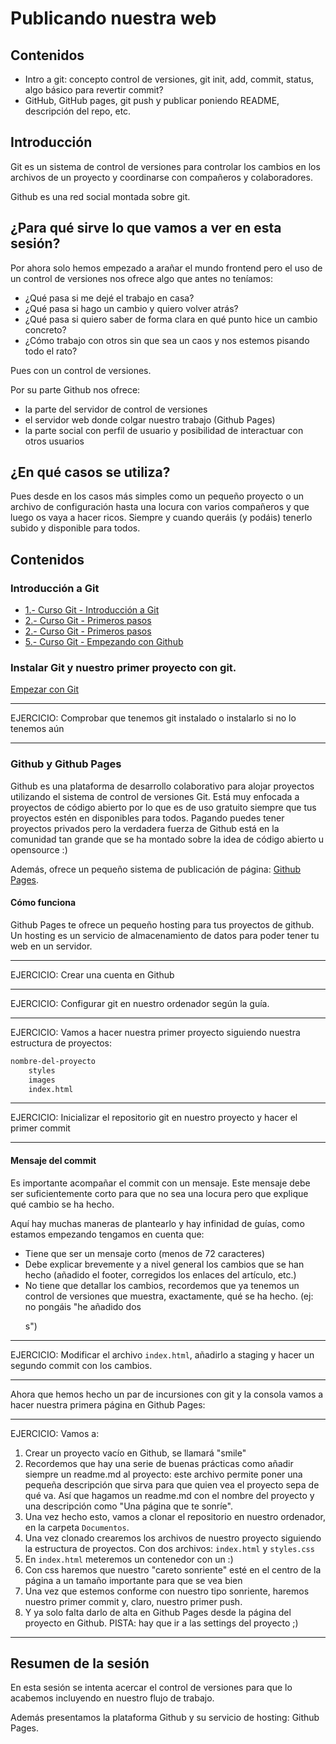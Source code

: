 # Publicando nuestra web

## Contenidos

- Intro a git: concepto control de versiones, git init, add, commit, status, algo básico para revertir commit?
- GitHub, GitHub pages, git push y publicar poniendo README, descripción del repo, etc.

## Introducción

Git es un sistema de control de versiones para controlar los cambios en los archivos de un proyecto y coordinarse con compañeros y colaboradores.

Github es una red social montada sobre git.

## ¿Para qué sirve lo que vamos a ver en esta sesión?
Por ahora solo hemos empezado a arañar el mundo frontend pero el uso de un control de versiones nos ofrece algo que antes no teníamos:
* ¿Qué pasa si me dejé el trabajo en casa?
* ¿Qué pasa si hago un cambio y quiero volver atrás?
* ¿Qué pasa si quiero saber de forma clara en qué punto hice un cambio concreto?
* ¿Cómo trabajo con otros sin que sea un caos y nos estemos pisando todo el rato?

Pues con un control de versiones.

Por su parte Github nos ofrece:
* la parte del servidor de control de versiones
* el servidor web donde colgar nuestro trabajo (Github Pages)
* la parte social con perfil de usuario y posibilidad de interactuar con otros usuarios

## ¿En qué casos se utiliza?
Pues desde en los casos más simples como un pequeño proyecto o un archivo de configuración hasta una locura con varios compañeros y que luego os vaya a hacer ricos. Siempre y cuando queráis (y podáis) tenerlo subido y disponible para todos.

## Contenidos

### Introducción a Git
- [1.- Curso Git - Introducción a Git](https://www.youtube.com/watch?v=zH3I1DZNovk)
- [2.- Curso Git - Primeros pasos](https://www.youtube.com/watch?v=XXdaqtLgOGI)
- [2.- Curso Git - Primeros pasos](https://www.youtube.com/watch?v=vH9pkFf1D7M)
- [5.- Curso Git - Empezando con Github](https://www.youtube.com/watch?v=Qn186NyDqOk)


### Instalar Git y nuestro primer proyecto con git.

[Empezar con Git](guias/empezar_con_git.md)

* * *
EJERCICIO:
Comprobar que tenemos git instalado o instalarlo si no lo tenemos aún
* * *

### Github y Github Pages
Github es una plataforma de desarrollo colaborativo para alojar proyectos utilizando el sistema de control de versiones Git. Está muy enfocada a proyectos de código abierto por lo que es de uso gratuito siempre que tus proyectos estén en disponibles para todos. Pagando puedes tener proyectos privados pero la verdadera fuerza de Github está en la comunidad tan grande que se ha montado sobre la idea de código abierto u opensource :)

Además, ofrece un pequeño sistema de publicación de página: [Github Pages](https://pages.github.com).

#### Cómo funciona
Github Pages te ofrece un pequeño hosting para tus proyectos de github. Un hosting es un servicio de almacenamiento de datos para poder tener tu web en un servidor.


* * *
EJERCICIO:
Crear una cuenta en Github
* * *
EJERCICIO:
Configurar git en nuestro ordenador según la guía.
* * *
EJERCICIO:
Vamos a hacer nuestra primer proyecto siguiendo nuestra estructura de proyectos:
```txt
nombre-del-proyecto
    styles
    images
    index.html
```
* * *
EJERCICIO:
Inicializar el repositorio git en nuestro proyecto y hacer el primer commit
* * *

#### Mensaje del commit
Es importante acompañar el commit con un mensaje.
Este mensaje debe ser suficientemente corto para que no sea una locura pero que explique qué cambio se ha hecho.

Aquí hay muchas maneras de plantearlo y hay infinidad de guías, como estamos empezando tengamos en cuenta que:
* Tiene que ser un mensaje corto (menos de 72 caracteres)
* Debe explicar brevemente y a nivel general los cambios que se han hecho (añadido el footer, corregidos los enlaces del artículo, etc.)
* No tiene que detallar los cambios, recordemos que ya tenemos un control de versiones que muestra, exactamente, qué se ha hecho. (ej: no pongáis "he añadido dos <p>s")

* * *
EJERCICIO:
Modificar el archivo `index.html`, añadirlo a staging y hacer un segundo commit con los cambios.
* * *

Ahora que hemos hecho un par de incursiones con git y la consola vamos a hacer nuestra primera página en Github Pages:
* * *
EJERCICIO:
Vamos a:
1. Crear un proyecto vacío en Github, se llamará "smile"
2. Recordemos que hay una serie de buenas prácticas como añadir siempre un readme.md al proyecto: este archivo permite poner una pequeña descripción que sirva para que quien vea el proyecto sepa de qué va. Así que hagamos un readme.md con el nombre del proyecto y una descripción como "Una página que te sonríe".
3. Una vez hecho esto, vamos a clonar el repositorio en nuestro ordenador, en la carpeta `Documentos`.
4. Una vez clonado crearemos los archivos de nuestro proyecto siguiendo la estructura de proyectos. Con dos archivos: `index.html` y `styles.css`
5. En `index.html` meteremos un contenedor con un :)
6. Con css haremos que nuestro "careto sonriente" esté en el centro de la página a un tamaño importante para que se vea bien
7. Una vez que estemos conforme con nuestro tipo sonriente, haremos nuestro primer commit y, claro, nuestro primer push.
8. Y ya solo falta darlo de alta en Github Pages desde la página del proyecto en Github. PISTA: hay que ir a las settings del proyecto ;)
* * *

## Resumen de la sesión

En esta sesión se intenta acercar el control de versiones para que lo acabemos incluyendo en nuestro flujo de trabajo.

Además presentamos la plataforma Github y su servicio de hosting: Github Pages.
